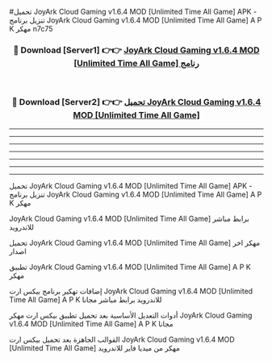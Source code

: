 #تحميل JoyArk Cloud Gaming v1.6.4 MOD [Unlimited Time All Game]  APK - تنزيل برنامج JoyArk Cloud Gaming v1.6.4 MOD [Unlimited Time All Game]  A P K مهكر n7c75 



<div align="center">
<h3>🔴 Download [Server1] 👉👉 <a href="https://apkdownload10.web.app/?title=JoyArk Cloud Gaming v1.6.4 MOD [Unlimited Time All Game] ">JoyArk Cloud Gaming v1.6.4 MOD [Unlimited Time All Game]  رنامج</a></h3><br>

<h3>🔴 Download [Server2] 👉👉 <a href="https://apkdownload10.web.app/?title=JoyArk Cloud Gaming v1.6.4 MOD [Unlimited Time All Game] ">تحميل JoyArk Cloud Gaming v1.6.4 MOD [Unlimited Time All Game]  </a></h3>
</div>


----------------------------------------------------------

----------------------------------------------------------

----------------------------------------------------------

----------------------------------------------------------

----------------------------------------------------------

----------------------------------------------------------

----------------------------------------------------------

تحميل JoyArk Cloud Gaming v1.6.4 MOD [Unlimited Time All Game]  APK - تنزيل برنامج JoyArk Cloud Gaming v1.6.4 MOD [Unlimited Time All Game]  A P K مهكر

JoyArk Cloud Gaming v1.6.4 MOD [Unlimited Time All Game]  برابط مباشر للاندرويد

تحميل JoyArk Cloud Gaming v1.6.4 MOD [Unlimited Time All Game]  مهكر اخر اصدار

تطبيق JoyArk Cloud Gaming v1.6.4 MOD [Unlimited Time All Game]  A P K مهكر

إضافات تهكير برنامج بيكس ارت JoyArk Cloud Gaming v1.6.4 MOD [Unlimited Time All Game]  A P K للاندرويد برابط مباشر مجانا

أدوات التعديل الأساسية بعد تحميل تطبيق بيكس ارت مهكر JoyArk Cloud Gaming v1.6.4 MOD [Unlimited Time All Game]  A P K مجانا

القوالب الجاهزة بعد تحميل بيكس ارت JoyArk Cloud Gaming v1.6.4 MOD [Unlimited Time All Game]  مهكر من ميديا فاير للاندرويد


